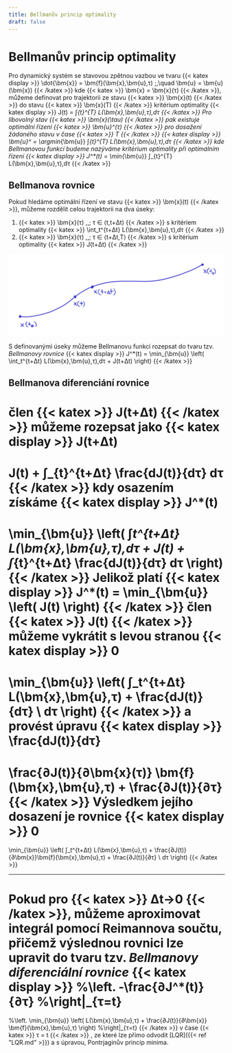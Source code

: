 ```yaml
---
title: Bellmanův princip optimality
draft: false
---
```


# Bellmanův princip optimality

Pro dynamický systém se stavovou zpětnou vazbou ve tvaru
{{< katex display >}}
\dot{\bm{x}} = \bm{f}(\bm{x},\bm{u},τ) \;,\quad \bm{u} = \bm{u}(\bm{x})
{{< /katex >}}
kde {{< katex >}} \bm{x} = \bm{x}(τ) {{< /katex >}}, můžeme definovat pro trajektorii ze stavu {{< katex >}} \bm{x}(t) {{< /katex >}} do stavu {{< katex >}} \bm{x}(T) {{< /katex >}} kritérium optimality
{{< katex display >}}
J(t) = ∫_{t}^{T} L(\bm{x},\bm{u},τ)\,dτ
{{< /katex >}}
Pro libovolný stav {{< katex >}} \bm{x}(\tau) {{< /katex >}} pak existuje optimální řízení {{< katex >}} \bm{u}^*(τ) {{< /katex >}} pro dosažení žádaného stavu v čase {{< katex >}} T {{< /katex >}}
{{< katex display >}}
\bm{u}^* = \argmin_{\bm{u}} ∫_{t}^{T} L(\bm{x},\bm{u},τ)\,dτ
{{< /katex >}}
kde *Bellmanovou funkcí* budeme nazýváme kritérium optimality při optimálním řízení
{{< katex display >}}
J^*(t) = \min_{\bm{u}} ∫_{t}^{T} L(\bm{x},\bm{u},τ)\,dτ
{{< /katex >}}

## Bellmanova rovnice

Pokud hledáme optimální řízení ve stavu {{< katex >}} \bm{x}(t) {{< /katex >}}, můžeme rozdělit celou trajektorii na dva úseky:

1. {{< katex >}} \bm{x}(τ) \,,\; τ ∈ ⟨t,t+Δt) {{< /katex >}} s kritériem optimality {{< katex >}} \int_t^{t+Δt} L(\bm{x},\bm{u},τ)\,dτ {{< /katex >}}
2. {{< katex >}} \bm{x}(τ) \,,\; τ ∈ ⟨t+Δt,T⟩ {{< /katex >}} s kritérium optimality {{< katex >}} J(t+Δt) {{< /katex >}}

![trajektorie](/Trajektorie.png)

S definovanými úseky můžeme Bellmanovu funkci rozepsat do tvaru tzv. *Bellmanovy rovnice*
{{< katex display >}}
J^*(t) = \min_{\bm{u}} \left( \int_t^{t+Δt} L(\bm{x},\bm{u},τ)\,dτ + J(t+Δt) \right)
{{< /katex >}}

## Bellmanova diferenciání rovnice

člen {{< katex >}} J(t+Δt) {{< /katex >}} můžeme rozepsat jako
{{< katex display >}}
J(t+Δt)
=
J(t)
+
∫_{t}^{t+Δt} \frac{dJ(t)}{dτ} dτ
{{< /katex >}}
kdy osazením získáme
{{< katex display >}}
J^*(t)
=
\min_{\bm{u}} \left(
	∫_t^{t+Δt} L(\bm{x},\bm{u},τ)\,dτ
	+
	J(t)
	+
	∫_{t}^{t+Δt} \frac{dJ(t)}{dτ} dτ
\right)
{{< /katex >}}
Jelikož platí
{{< katex display >}}
J^*(t) = \min_{\bm{u}} \left( J(t) \right)
{{< /katex >}}
člen {{< katex >}} J(t) {{< /katex >}} můžeme vykrátit s levou stranou
{{< katex display >}}
0
=
\min_{\bm{u}} \left(
	∫_t^{t+Δt}
	L(\bm{x},\bm{u},τ) +
    \frac{dJ(t)}{dτ}
    \ dτ
\right)
{{< /katex >}}
a provést úpravu
{{< katex display >}}
\frac{dJ(t)}{dτ}
=
\frac{∂J(t)}{∂\bm{x}(τ)} \bm{f}(\bm{x},\bm{u},τ)
+
\frac{∂J(t)}{∂τ}
{{< /katex >}}
Výsledkem jejího dosazení je rovnice
{{< katex display >}}
0
=
\min_{\bm{u}} \left(
∫_t^{t+Δt}
L(\bm{x},\bm{u},τ) + \frac{∂J(t)}{∂\bm{x}}\bm{f}(\bm{x},\bm{u},τ) + \frac{∂J(t)}{∂τ}
\ dτ
\right)
{{< /katex >}}

---

Pokud pro {{< katex >}} Δt→0 {{< /katex >}}, můžeme aproximovat integrál pomocí Reimannova součtu, přičemž výslednou rovnici lze upravit do tvaru tzv. *Bellmanovy diferenciální rovnice*
{{< katex display >}}
%\left.
-\frac{∂J^*(t)}{∂τ}
%\right|_{τ=t}
=
%\left.
\min_{\bm{u}} \left(
	L(\bm{x},\bm{u},τ)
	+
	\frac{∂J(t)}{∂\bm{x}}	
	\bm{f}(\bm{x},\bm{u},τ)
\right)
%\right|_{τ=t}
{{< /katex >}}
v čase {{< katex >}} τ = t {{< /katex >}}
, ze které lze přímo odvodit [LQR]({{< ref "LQR.md" >}}) a s úpravou, Pontrjaginův princip minima.
